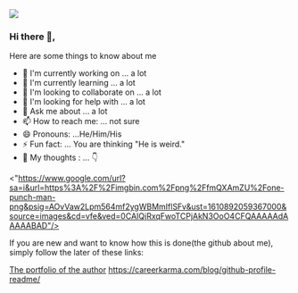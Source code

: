 
<img src="https://museum.stanford.edu/sites/default/files/images/2020-05/lfh-web-header-1200w.png"/>
 
### Hi there 👋, 
<!-- 
[]: # **🔭 *Currently working on*:  Articles that teach students and developers new-to-them technologies. <br>
[]: # **&nbsp;&nbsp;&nbsp;&nbsp;&nbsp;&nbsp;&nbsp;&nbsp;&nbsp;&nbsp; [Functional Programming ](link)<br>
 -->

Here are some things to know about me
 
- 🔭 I'm currently working on ... a lot
- 🌱 I'm currently learning ... a lot
- 👯 I'm looking to collaborate on ... a lot
- 🤔 I'm looking for help with ... a lot 
- 💬 Ask me about ... a lot
- 📫 How to reach me: ... not sure
- 😄 Pronouns: ...He/Him/His <br>
- ⚡ Fun fact: ... You are thinking "He is weird."
- 💭 My thoughts : ... 👇

<"https://www.google.com/url?sa=i&url=https%3A%2F%2Fimgbin.com%2Fpng%2FfmQXAmZU%2Fone-punch-man-png&psig=AOvVaw2Lpm564mf2ygWBMmIflSFv&ust=1610892059367000&source=images&cd=vfe&ved=0CAIQjRxqFwoTCPjAkN3OoO4CFQAAAAAdAAAAABAD"/>

<p> If you are new and want to know how this is done(the github about me), simply follow the later of these links:</p> 

[The portfolio of the author](http://www.christinakopecky.com/)
https://careerkarma.com/blog/github-profile-readme/
